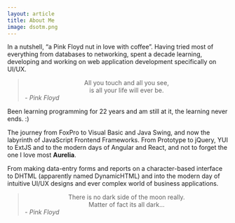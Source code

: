 ```yaml
---
layout: article
title: About Me
image: dsotm.png
---
```


<p class="intro"><span class="dropcap">I</span>n a nutshell, &ldquo;a Pink Floyd nut in love with coffee&rdquo;. Having tried most of everything from databases to networking, spent a decade learning, developing and working on web application development specifically on UI/UX.</p>

<blockquote><div style="text-align: center">All you touch and all you see,<br/>is all your life will ever be.</div>
	<cite>- Pink Floyd</cite>
</blockquote>

Been learning programming for 22 years and am still at it, the learning never ends. :)

The journey from FoxPro to Visual Basic and Java Swing, and now the labyrinth of JavaScript Frontend Frameworks. From Prototype to jQuery, YUI to ExtJS and to the modern days of Angular and React, and not to forget the one I love most __Aurelia__.

From making data-entry forms and reports on a character-based interface to DHTML (apparently named DynamicHTML) and into the modern day of intuitive UI/UX designs and ever complex world of business applications.

<blockquote><div style="text-align: center">There is no dark side of the moon really.<br/>Matter of fact its all dark...</div>
	<cite>- Pink Floyd</cite>
</blockquote>
